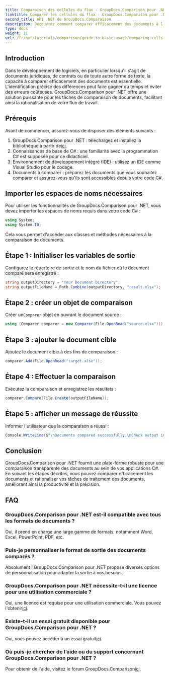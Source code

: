 ```yaml
---
title: Comparaison des cellules du flux - GroupDocs.Comparison pour .NET
linktitle: Comparer les cellules du flux - GroupDocs.Comparison pour .NET
second_title: API .NET de GroupDocs.Comparaison
description: Découvrez comment comparer efficacement des documents à l'aide de GroupDocs.Comparison pour .NET. Ce guide complet vous guide pas à pas dans l'importation d'espaces de noms, l'initialisation de variables de comparaison et la réalisation de comparaisons de documents.
type: docs
weight: 11
url: /fr/net/tutorials/comparison/guide-to-basic-usage/comparing-cells-from-stream/
---
```

## Introduction

Dans le développement de logiciels, en particulier lorsqu'il s'agit de documents juridiques, de contrats ou de toute autre forme de texte, la capacité à comparer efficacement des documents est essentielle. L'identification précise des différences peut faire gagner du temps et éviter des erreurs coûteuses. GroupDocs.Comparison pour .NET offre une solution puissante pour les tâches de comparaison de documents, facilitant ainsi la rationalisation de votre flux de travail.

## Prérequis

Avant de commencer, assurez-vous de disposer des éléments suivants :

1. GroupDocs.Comparison pour .NET : téléchargez et installez la bibliothèque à partir de[ici](https://releases.groupdocs.com/comparison/net/).
2. Connaissances de base de C# : une familiarité avec la programmation C# est supposée pour ce didacticiel.
3. Environnement de développement intégré (IDE) : utilisez un IDE comme Visual Studio pour le codage.
4. Documents à comparer : préparez les documents que vous souhaitez comparer et assurez-vous qu'ils sont accessibles depuis votre code C#.

## Importer les espaces de noms nécessaires

Pour utiliser les fonctionnalités de GroupDocs.Comparison pour .NET, vous devez importer les espaces de noms requis dans votre code C# :

```csharp
using System;
using System.IO;
```

Cela vous permet d'accéder aux classes et méthodes nécessaires à la comparaison de documents.

## Étape 1 : Initialiser les variables de sortie

Configurez le répertoire de sortie et le nom du fichier où le document comparé sera enregistré :

```csharp
string outputDirectory = "Your Document Directory";
string outputFileName = Path.Combine(outputDirectory, "result.xlsx");
```

## Étape 2 : créer un objet de comparaison

 Créer un`Comparer` objet en ouvrant le document source :

```csharp
using (Comparer comparer = new Comparer(File.OpenRead("source.xlsx")))
```

## Étape 3 : ajouter le document cible

Ajoutez le document cible à des fins de comparaison :

```csharp
comparer.Add(File.OpenRead("target.xlsx"));
```

## Étape 4 : Effectuer la comparaison

Exécutez la comparaison et enregistrez les résultats :

```csharp
comparer.Compare(File.Create(outputFileName));
```

## Étape 5 : afficher un message de réussite

Informer l'utilisateur que la comparaison a réussi :

```csharp
Console.WriteLine($"\nDocuments compared successfully.\nCheck output in {outputDirectory}.");
```

## Conclusion

GroupDocs.Comparison pour .NET fournit une plate-forme robuste pour une comparaison transparente des documents au sein de vos applications C#. En suivant les étapes décrites, vous pouvez comparer efficacement les documents et rationaliser vos tâches de traitement des documents, améliorant ainsi la productivité et la précision.

## FAQ

### GroupDocs.Comparison pour .NET est-il compatible avec tous les formats de documents ?

Oui, il prend en charge une large gamme de formats, notamment Word, Excel, PowerPoint, PDF, etc.

### Puis-je personnaliser le format de sortie des documents comparés ?

Absolument ! GroupDocs.Comparison pour .NET propose diverses options de personnalisation pour adapter la sortie à vos besoins.

### GroupDocs.Comparison pour .NET nécessite-t-il une licence pour une utilisation commerciale ?

 Oui, une licence est requise pour une utilisation commerciale. Vous pouvez l'obtenir[ici](https://purchase.groupdocs.com/buy).

### Existe-t-il un essai gratuit disponible pour GroupDocs.Comparison pour .NET ?

 Oui, vous pouvez accéder à un essai gratuit[ici](https://releases.groupdocs.com/).

### Où puis-je chercher de l’aide ou du support concernant GroupDocs.Comparison pour .NET ?

 Pour obtenir de l'aide, visitez le forum GroupDocs.Comparison[ici](https://forum.groupdocs.com/c/comparison/12).